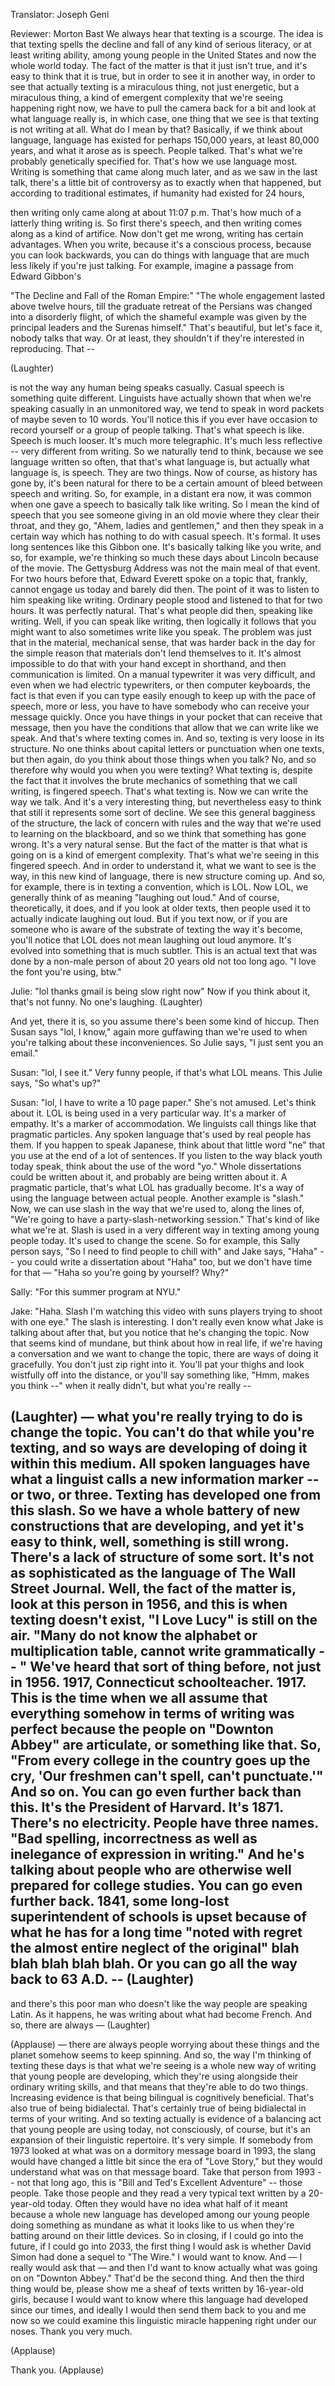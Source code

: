 

Translator: Joseph Geni

Reviewer: Morton Bast
We always hear that texting is a scourge.
The idea is that texting spells the decline and fall
of any kind of serious literacy, or at least writing ability,
among young people in the United States
and now the whole world today.
The fact of the matter is that it just isn&#39;t true,
and it&#39;s easy to think that it is true,
but in order to see it in another way,
in order to see that actually texting is a miraculous thing,
not just energetic, but a miraculous thing,
a kind of emergent complexity
that we&#39;re seeing happening right now,
we have to pull the camera back for a bit
and look at what language really is,
in which case, one thing that we see
is that texting is not writing at all.
What do I mean by that?
Basically, if we think about language,
language has existed for perhaps 150,000 years,
at least 80,000 years,
and what it arose as is speech. People talked.
That&#39;s what we&#39;re probably genetically specified for.
That&#39;s how we use language most.
Writing is something that came along much later,
and as we saw in the last talk,
there&#39;s a little bit of controversy as to exactly when that happened,
but according to traditional estimates,
if humanity had existed for 24 hours,

then writing only came along at about 11:07 p.m.
That&#39;s how much of a latterly thing writing is.
So first there&#39;s speech, and then writing comes along
as a kind of artifice.
Now don&#39;t get me wrong, writing has certain advantages.
When you write, because it&#39;s a conscious process,
because you can look backwards,
you can do things with language that are much less likely
if you&#39;re just talking.
For example, imagine a passage from Edward Gibbon&#39;s

&quot;The Decline and Fall of the Roman Empire:&quot;
&quot;The whole engagement lasted above twelve hours,
till the graduate retreat of the Persians was changed
into a disorderly flight, of which the shameful example
was given by the principal leaders and the Surenas himself.&quot;
That&#39;s beautiful, but let&#39;s face it, nobody talks that way.
Or at least, they shouldn&#39;t if they&#39;re interested
in reproducing. That --

(Laughter)

is not the way any human being speaks casually.
Casual speech is something quite different.
Linguists have actually shown
that when we&#39;re speaking casually in an unmonitored way,
we tend to speak in word packets of maybe
seven to 10 words.
You&#39;ll notice this if you ever have occasion to record
yourself or a group of people talking.
That&#39;s what speech is like.
Speech is much looser. It&#39;s much more telegraphic.
It&#39;s much less reflective -- very different from writing.
So we naturally tend to think, because we see language
written so often, that that&#39;s what language is,
but actually what language is, is speech. They are two things.
Now of course, as history has gone by,
it&#39;s been natural for there to be a certain amount of bleed
between speech and writing.
So, for example, in a distant era now,
it was common when one gave a speech
to basically talk like writing.
So I mean the kind of speech that you see someone giving
in an old movie where they clear their throat, and they go,
&quot;Ahem, ladies and gentlemen,&quot; and then they speak
in a certain way which has nothing to do with casual speech.
It&#39;s formal. It uses long sentences like this Gibbon one.
It&#39;s basically talking like you write, and so, for example,
we&#39;re thinking so much these days about Lincoln
because of the movie.
The Gettysburg Address was not the main meal of that event.
For two hours before that, Edward Everett spoke
on a topic that, frankly, cannot engage us today
and barely did then.
The point of it was to listen to him
speaking like writing.
Ordinary people stood and listened to that for two hours.
It was perfectly natural.
That&#39;s what people did then, speaking like writing.
Well, if you can speak like writing,
then logically it follows that you might want to also
sometimes write like you speak.
The problem was just that in the material,
mechanical sense, that was harder back in the day
for the simple reason that materials don&#39;t lend themselves to it.
It&#39;s almost impossible to do that with your hand
except in shorthand, and then communication is limited.
On a manual typewriter it was very difficult,
and even when we had electric typewriters,
or then computer keyboards, the fact is
that even if you can type easily enough to keep up
with the pace of speech, more or less, you have to have
somebody who can receive your message quickly.
Once you have things in your pocket that can receive that message,
then you have the conditions that allow
that we can write like we speak.
And that&#39;s where texting comes in.
And so, texting is very loose in its structure.
No one thinks about capital letters or punctuation when one texts,
but then again, do you think about those things when you talk?
No, and so therefore why would you when you were texting?
What texting is, despite the fact that it involves
the brute mechanics of something that we call writing,
is fingered speech. That&#39;s what texting is.
Now we can write the way we talk.
And it&#39;s a very interesting thing, but nevertheless
easy to think that still it represents some sort of decline.
We see this general bagginess of the structure,
the lack of concern with rules and the way that we&#39;re used to
learning on the blackboard, and so we think
that something has gone wrong.
It&#39;s a very natural sense.
But the fact of the matter is that what is going on
is a kind of emergent complexity.
That&#39;s what we&#39;re seeing in this fingered speech.
And in order to understand it, what we want to see
is the way, in this new kind of language,
there is new structure coming up.
And so, for example, there is in texting a convention,
which is LOL.
Now LOL, we generally think of
as meaning &quot;laughing out loud.&quot;
And of course, theoretically, it does,
and if you look at older texts, then people used it
to actually indicate laughing out loud.
But if you text now, or if you are someone who
is aware of the substrate of texting the way it&#39;s become,
you&#39;ll notice that LOL
does not mean laughing out loud anymore.
It&#39;s evolved into something that is much subtler.
This is an actual text that was done
by a non-male person of about 20 years old
not too long ago.
&quot;I love the font you&#39;re using, btw.&quot;

Julie: &quot;lol thanks gmail is being slow right now&quot;
Now if you think about it, that&#39;s not funny.
No one&#39;s laughing. 
(Laughter)

And yet, there it is, so you assume
there&#39;s been some kind of hiccup.
Then Susan says &quot;lol, I know,&quot;
again more guffawing than we&#39;re used to
when you&#39;re talking about these inconveniences.
So Julie says, &quot;I just sent you an email.&quot;

Susan: &quot;lol, I see it.&quot;
Very funny people, if that&#39;s what LOL means.
This Julie says, &quot;So what&#39;s up?&quot;

Susan: &quot;lol, I have to write a 10 page paper.&quot;
She&#39;s not amused. Let&#39;s think about it.
LOL is being used in a very particular way.
It&#39;s a marker of empathy. It&#39;s a marker of accommodation.
We linguists call things like that pragmatic particles.
Any spoken language that&#39;s used by real people has them.
If you happen to speak Japanese, think about
that little word &quot;ne&quot; that you use at the end of a lot of sentences.
If you listen to the way black youth today speak,
think about the use of the word &quot;yo.&quot;
Whole dissertations could be written about it,
and probably are being written about it.
A pragmatic particle, that&#39;s what LOL has gradually become.
It&#39;s a way of using the language between actual people.
Another example is &quot;slash.&quot;
Now, we can use slash in the way that we&#39;re used to,
along the lines of, &quot;We&#39;re going to have
a party-slash-networking session.&quot;
That&#39;s kind of like what we&#39;re at.
Slash is used in a very different way
in texting among young people today.
It&#39;s used to change the scene.
So for example, this Sally person says,
&quot;So I need to find people to chill with&quot;
and Jake says, &quot;Haha&quot; --
you could write a dissertation about &quot;Haha&quot; too, but we don&#39;t have time for that —
&quot;Haha so you&#39;re going by yourself? Why?&quot;

Sally: &quot;For this summer program at NYU.&quot;

Jake: &quot;Haha. Slash I&#39;m watching this video with suns players
trying to shoot with one eye.&quot;
The slash is interesting.
I don&#39;t really even know what Jake is talking about after that,
but you notice that he&#39;s changing the topic.
Now that seems kind of mundane,
but think about how in real life,
if we&#39;re having a conversation and we want to change the topic,
there are ways of doing it gracefully.
You don&#39;t just zip right into it.
You&#39;ll pat your thighs and look wistfully off into the distance,
or you&#39;ll say something like, &quot;Hmm, makes you think --&quot;
when it really didn&#39;t, but what you&#39;re really --

(Laughter)
 —
what you&#39;re really trying to do is change the topic.
You can&#39;t do that while you&#39;re texting,
and so ways are developing of doing it within this medium.
All spoken languages have what a linguist calls
a new information marker -- or two, or three.
Texting has developed one from this slash.
So we have a whole battery of new constructions
that are developing, and yet it&#39;s easy to think,
well, something is still wrong.
There&#39;s a lack of structure of some sort.
It&#39;s not as sophisticated
as the language of The Wall Street Journal.
Well, the fact of the matter is,
look at this person in 1956,
and this is when texting doesn&#39;t exist,
&quot;I Love Lucy&quot; is still on the air.
&quot;Many do not know the alphabet or multiplication table,
cannot write grammatically -- &quot;
We&#39;ve heard that sort of thing before,
not just in 1956. 1917, Connecticut schoolteacher.
1917. This is the time when we all assume
that everything somehow in terms of writing was perfect
because the people on &quot;Downton Abbey&quot; are articulate,
or something like that.
So, &quot;From every college in the country goes up the cry,
&#39;Our freshmen can&#39;t spell, can&#39;t punctuate.&#39;&quot;
And so on. You can go even further back than this.
It&#39;s the President of Harvard. It&#39;s 1871.
There&#39;s no electricity. People have three names.
&quot;Bad spelling,
incorrectness as well as inelegance of expression in writing.&quot;
And he&#39;s talking about people who are otherwise
well prepared for college studies.
You can go even further back.
1841, some long-lost superintendent of schools is upset
because of what he has for a long time &quot;noted with regret
the almost entire neglect of the original&quot; blah blah blah blah blah.
Or you can go all the way back to 63 A.D. -- 
(Laughter)
 --
and there&#39;s this poor man who doesn&#39;t like the way
people are speaking Latin.
As it happens, he was writing about what had become French.
And so, there are always — 
(Laughter)
 
(Applause)
 —
there are always people worrying about these things
and the planet somehow seems to keep spinning.
And so, the way I&#39;m thinking of texting these days is
that what we&#39;re seeing is a whole new way of writing
that young people are developing,
which they&#39;re using alongside their ordinary writing skills,
and that means that they&#39;re able to do two things.
Increasing evidence is that being bilingual
is cognitively beneficial.
That&#39;s also true of being bidialectal.
That&#39;s certainly true of being bidialectal in terms of your writing.
And so texting actually is evidence of a balancing act
that young people are using today, not consciously, of course,
but it&#39;s an expansion of their linguistic repertoire.
It&#39;s very simple.
If somebody from 1973 looked at
what was on a dormitory message board in 1993,
the slang would have changed a little bit
since the era of &quot;Love Story,&quot;
but they would understand what was on that message board.
Take that person from 1993 -- not that long ago,
this is &quot;Bill and Ted&#39;s Excellent Adventure&quot; -- those people.
Take those people and they read
a very typical text written by a 20-year-old today.
Often they would have no idea what half of it meant
because a whole new language has developed
among our young people doing something as mundane
as what it looks like to us when they&#39;re batting around
on their little devices.
So in closing, if I could go into the future,
if I could go into 2033,
the first thing I would ask is whether David Simon
had done a sequel to &quot;The Wire.&quot; I would want to know.
And — I really would ask that —
and then I&#39;d want to know actually what was going on on &quot;Downton Abbey.&quot;
That&#39;d be the second thing.
And then the third thing would be,
please show me a sheaf of texts
written by 16-year-old girls,
because I would want to know where this language
had developed since our times,
and ideally I would then send them back to you and me now
so we could examine this linguistic miracle
happening right under our noses.
Thank you very much.

(Applause)

Thank you. 
(Applause)

